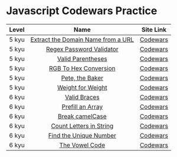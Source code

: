 # Javascript Codewars Practice

| Level |                                                                                       Name                                                                                       |                             Site Link                              |
| :---: | :------------------------------------------------------------------------------------------------------------------------------------------------------------------------------: | :----------------------------------------------------------------: |
| 5 kyu | [Extract the Domain Name from a URL](https://github.com/EternalPractice/Codewars-Practice/blob/master/Javascript/%5B5kyu%5D%20Extract%20the%20domain%20name%20from%20a%20URL.js) | [Codewars](https://www.codewars.com/kata/514a024011ea4fb54200004b) |
| 5 kyu |              [Regex Password Validator](https://github.com/EternalPractice/Codewars-Practice/blob/master/Javascript/%5B5kyu%5D%20Regex%20Password%20Validation.js)               | [Codewars](https://www.codewars.com/kata/52e1476c8147a7547a000811) |
| 5 kyu |                     [Valid Parentheses](https://github.com/EternalPractice/Codewars-Practice/blob/master/Javascript/%5B5%20kyu%5D%20Valid%20Parentheses.js)                      | [Codewars](https://www.codewars.com/kata/52774a314c2333f0a7000688) |
| 5 kyu |               [RGB To Hex Conversion](https://github.com/EternalPractice/Codewars-Practice/blob/master/Javascript/%5B5%20kyu%5D%20RGB%20To%20Hex%20Conversion.js)                | [Codewars](https://www.codewars.com/kata/513e08acc600c94f01000001) |
| 5 kyu |                     [Pete, the Baker](https://github.com/EternalPractice/Codewars-Practice/blob/master/Javascript/%5B5%20kyu%5D%20Pete%2C%20the%20baker.js)                      | [Codewars](https://www.codewars.com/kata/525c65e51bf619685c000059) |
| 5 kyu |                    [Weight for Weight](https://github.com/EternalPractice/Codewars-Practice/blob/master/Javascript/%5B5%20kyu%5D%20Weight%20for%20Weight.js)                     | [Codewars](https://www.codewars.com/kata/55c6126177c9441a570000cc) |
| 6 kyu |                          [Valid Braces](https://github.com/EternalPractice/Codewars-Practice/blob/master/Javascript/%5B6%20kyu%5D%20Valid%20Braces.js)                           | [Codewars](https://www.codewars.com/kata/5277c8a221e209d3f6000b56) |
| 6 kyu |                       [Prefill an Array](https://github.com/EternalPractice/Codewars-Practice/blob/master/Javascript/%5B6kyu%5D%20Prefill%20an%20Array.js)                       | [Codewars](https://www.codewars.com/kata/54129112fb7c188740000162) |
| 6 kyu |                         [Break camelCase](https://github.com/AlexBIrvine/Codewars-Practice/blob/master/Javascript/%5B6%20kyu%5D%20Break%20camelCase.js)                          | [Codewars](https://www.codewars.com/kata/54129112fb7c188740000162) |
| 6 kyu |                  [Count Letters in String](https://github.com/AlexBIrvine/Codewars-Practice/blob/master/Javascript/%5B6%20kyu%5D%20Count%20letter%20in%20stri)                   | [Codewars](https://www.codewars.com/kata/54129112fb7c188740000162) |
| 6 kyu |                [Find the Unique Number](https://github.com/AlexBIrvine/Codewars-Practice/blob/master/Javascript/%5B6%20kyu%5D%20Find%20the%20unique%20number.js)                 | [Codewars](https://www.codewars.com/kata/54129112fb7c188740000162) |
| 6 kyu |                         [The Vowel Code](https://github.com/AlexBIrvine/Codewars-Practice/blob/master/Javascript/%5B6%20kyu%5D%20The%20Vowel%20Code.js)                          | [Codewars](https://www.codewars.com/kata/54129112fb7c188740000162) |
